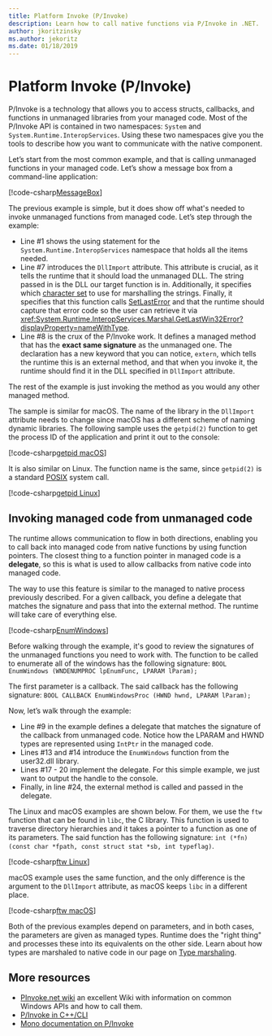 ```yaml
---
title: Platform Invoke (P/Invoke)
description: Learn how to call native functions via P/Invoke in .NET.
author: jkoritzinsky
ms.author: jekoritz
ms.date: 01/18/2019
---
```


# Platform Invoke (P/Invoke)

P/Invoke is a technology that allows you to access structs, callbacks, and functions in unmanaged libraries from your managed code. Most of the P/Invoke API is contained in two namespaces: `System` and `System.Runtime.InteropServices`. Using these two namespaces give you the tools to describe how you want to communicate with the native component.

Let’s start from the most common example, and that is calling unmanaged functions in your managed code. Let’s show a message box from a command-line application:

[!code-csharp[MessageBox](~/samples/snippets/standard/interop/pinvoke/messagebox.cs)]

The previous example is simple, but it does show off what's needed to invoke unmanaged functions from managed code. Let’s step through the example:

* Line #1 shows the using statement for the `System.Runtime.InteropServices` namespace that holds all the items needed.
* Line #7 introduces the `DllImport` attribute. This attribute is crucial, as it tells the runtime that it should load the unmanaged DLL. The string passed in is the DLL our target function is in. Additionally, it specifies which [character set](./charset.md) to use for marshalling the strings. Finally, it specifies that this function calls [SetLastError](/windows/desktop/api/errhandlingapi/nf-errhandlingapi-setlasterror) and that the runtime should capture that error code so the user can retrieve it via <xref:System.Runtime.InteropServices.Marshal.GetLastWin32Error?displayProperty=nameWithType>.
* Line #8 is the crux of the P/Invoke work. It defines a managed method that has the **exact same signature** as the unmanaged one. The declaration has a new keyword that you can notice, `extern`, which tells the runtime this is an external method, and that when you invoke it, the runtime should find it in the DLL specified in `DllImport` attribute.

The rest of the example is just invoking the method as you would any other managed method.

The sample is similar for macOS. The name of the library in the `DllImport` attribute needs to change since macOS has a different scheme of naming dynamic libraries. The following sample uses the `getpid(2)` function to get the process ID of the application and print it out to the console:

[!code-csharp[getpid macOS](~/samples/snippets/standard/interop/pinvoke/getpid-macos.cs)]

It is also similar on Linux. The function name is the same, since `getpid(2)` is a standard [POSIX](https://en.wikipedia.org/wiki/POSIX) system call.

[!code-csharp[getpid Linux](~/samples/snippets/standard/interop/pinvoke/getpid-linux.cs)]

## Invoking managed code from unmanaged code

The runtime allows communication to flow in both directions, enabling you to call back into managed code from native functions by using function pointers. The closest thing to a function pointer in managed code is a **delegate**, so this is what is used to allow callbacks from native code into managed code.

The way to use this feature is similar to the managed to native process previously described. For a given callback, you define a delegate that matches the signature and pass that into the external method. The runtime will take care of everything else.

[!code-csharp[EnumWindows](~/samples/snippets/standard/interop/pinvoke/enumwindows.cs)]

Before walking through the example, it's good to review the signatures of the unmanaged functions you need to work with. The function to be called to enumerate all of the windows has the following signature: `BOOL EnumWindows (WNDENUMPROC lpEnumFunc, LPARAM lParam);`

The first parameter is a callback. The said callback has the following signature: `BOOL CALLBACK EnumWindowsProc (HWND hwnd, LPARAM lParam);`

Now, let’s walk through the example:

* Line #9 in the example defines a delegate that matches the signature of the callback from unmanaged code. Notice how the LPARAM and HWND types are represented using `IntPtr` in the managed code.
* Lines #13 and #14 introduce the `EnumWindows` function from the user32.dll library.
* Lines #17 - 20 implement the delegate. For this simple example, we just want to output the handle to the console.
* Finally, in line #24, the external method is called and passed in the delegate.

The Linux and macOS examples are shown below. For them, we use the `ftw` function that can be found in `libc`, the C library. This function is used to traverse directory hierarchies and it takes a pointer to a function as one of its parameters. The said function has the following signature: `int (*fn) (const char *fpath, const struct stat *sb, int typeflag)`.

[!code-csharp[ftw Linux](~/samples/snippets/standard/interop/pinvoke/ftw-linux.cs)]

macOS example uses the same function, and the only difference is the argument to the `DllImport` attribute, as macOS keeps `libc` in a different place.

[!code-csharp[ftw macOS](~/samples/snippets/standard/interop/pinvoke/ftw-macos.cs)]

Both of the previous examples depend on parameters, and in both cases, the parameters are given as managed types. Runtime does the "right thing" and processes these into its equivalents on the other side. Learn about how types are marshaled to native code in our page on [Type marshaling](type-marshaling.md).

## More resources

- [PInvoke.net wiki](https://www.pinvoke.net/) an excellent Wiki with information on common Windows APIs and how to call them.
- [P/Invoke in C++/CLI](/cpp/dotnet/native-and-dotnet-interoperability)
- [Mono documentation on P/Invoke](https://www.mono-project.com/docs/advanced/pinvoke/)
